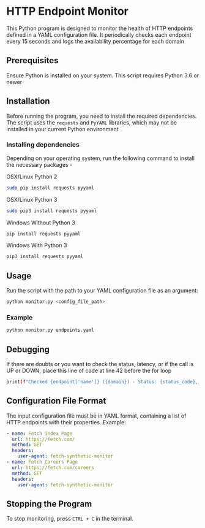 # HTTP Endpoint Monitor

This Python program is designed to monitor the health of HTTP endpoints defined in a YAML configuration file. It periodically checks each endpoint every 15 seconds and logs the availability percentage for each domain

## Prerequisites

Ensure Python is installed on your system. This script requires Python 3.6 or newer

## Installation

Before running the program, you need to install the required dependencies. The script uses the `requests` and `PyYAML` libraries, which may not be installed in your current Python environment

### Installing dependencies

Depending on your operating system, run the following command to install the necessary packages - 

OSX/Linux Python 2
```sh
sudo pip install requests pyyaml
```

OSX/Linux Python 3
```sh
sudo pip3 install requests pyyaml
```

Windows Without Python 3
```sh
pip install requests pyyaml
```

Windows With Python 3
```sh
pip3 install requests pyyaml
```

## Usage

Run the script with the path to your YAML configuration file as an argument:

```sh
python monitor.py <config_file_path>
```

### Example

```sh
python monitor.py endpoints.yaml
```

## Debugging

If there are doubts or you want to check the status, latency, or if the call is UP or DOWN, place this line of code at line 42 before the for loop

```sh
print(f"Checked {endpoint['name']} ({domain}) - Status: {status_code}, Latency: {latency:.2f} ms, {'UP' if is_up else 'DOWN'}")
```

## Configuration File Format

The input configuration file must be in YAML format, containing a list of HTTP endpoints with their properties. Example:

```yaml
- name: Fetch Index Page
  url: https://fetch.com/
  method: GET
  headers:
    user-agent: fetch-synthetic-monitor
- name: Fetch Careers Page
  url: https://fetch.com/careers
  method: GET
  headers:
    user-agent: fetch-synthetic-monitor
```

## Stopping the Program

To stop monitoring, press `CTRL + C` in the terminal.
